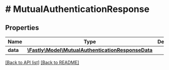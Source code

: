 # # MutualAuthenticationResponse

## Properties

Name | Type | Description | Notes
------------ | ------------- | ------------- | -------------
**data** | [**\Fastly\Model\MutualAuthenticationResponseData**](MutualAuthenticationResponseData.md) |  | [optional] 


[[Back to API list]](../../README.md#endpoints) [[Back to README]](../../README.md)
